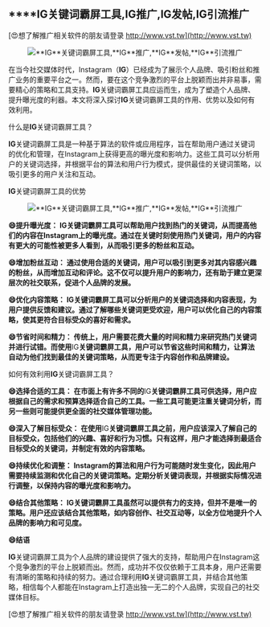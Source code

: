 ## ****IG**关键词霸屏工具,**IG**推广,**IG**发帖,**IG**引流推广**

[😍想了解推广相关软件的朋友请登录 http://www.vst.tw](http://www.vst.tw)

 <center><img src="https://vst.tw/MP4/tuiguang/png/6.png" alt="**IG**关键词霸屏工具,**IG**推广,**IG**发帖,**IG**引流推广"></center>

在当今社交媒体时代，Instagram（**IG**）已经成为了展示个人品牌、吸引粉丝和推广业务的重要平台之一。然而，要在这个竞争激烈的平台上脱颖而出并非易事，需要精心的策略和工具支持。**IG**关键词霸屏工具应运而生，成为了塑造个人品牌、提升曝光度的利器。本文将深入探讨**IG**关键词霸屏工具的作用、优势以及如何有效利用。

什么是**IG**关键词霸屏工具？

**IG**关键词霸屏工具是一种基于算法的软件或应用程序，旨在帮助用户通过关键词的优化和管理，在Instagram上获得更高的曝光度和影响力。这些工具可以分析用户的关键词选择，并根据平台的算法和用户行为模式，提供最佳的关键词策略，以吸引更多的用户关注和互动。

**IG**关键词霸屏工具的优势

 <center><img src="https://vst.tw/MP4/tuiguang/png/0.png" alt="**IG**关键词霸屏工具,**IG**推广,**IG**发帖,**IG**引流推广"></center>

**😄提升曝光度： **IG**关键词霸屏工具可以帮助用户找到热门的关键词，从而提高他们的内容在Instagram上的曝光度。通过在关键时刻使用热门关键词，用户的内容有更大的可能性被更多人看到，从而吸引更多的粉丝和互动。**

**😄增加粉丝互动： 通过使用合适的关键词，用户可以吸引到更多对其内容感兴趣的粉丝，从而增加互动和评论。这不仅可以提升用户的影响力，还有助于建立更深层次的社交联系，促进个人品牌的发展。**

**😄优化内容策略： **IG**关键词霸屏工具可以分析用户的关键词选择和内容表现，为用户提供反馈和建议。通过了解哪些关键词更受欢迎，用户可以优化自己的内容策略，使其更符合目标受众的喜好和需求。**

**😄节省时间和精力： 传统上，用户需要花费大量的时间和精力来研究热门关键词并进行试错。而使用**IG**关键词霸屏工具，用户可以节省这些时间和精力，让算法自动为他们找到最佳的关键词策略，从而更专注于内容创作和品牌建设。**

如何有效利用**IG**关键词霸屏工具？

**😄选择合适的工具： 在市面上有许多不同的**IG**关键词霸屏工具可供选择，用户应根据自己的需求和预算选择适合自己的工具。一些工具可能更注重关键词分析，而另一些则可能提供更全面的社交媒体管理功能。**

**😄深入了解目标受众： 在使用**IG**关键词霸屏工具之前，用户应该深入了解自己的目标受众，包括他们的兴趣、喜好和行为习惯。只有这样，用户才能选择到最适合目标受众的关键词，并制定有效的内容策略。**

**😄持续优化和调整： Instagram的算法和用户行为可能随时发生变化，因此用户需要持续监测和优化自己的关键词策略。定期分析关键词表现，并根据实际情况进行调整，以保持内容的曝光度和影响力。**

**😄结合其他策略： **IG**关键词霸屏工具虽然可以提供有力的支持，但并不是唯一的策略。用户还应该结合其他策略，如内容创作、社交互动等，以全方位地提升个人品牌的影响力和可见度。**

**😄结语**

**IG**关键词霸屏工具为个人品牌的建设提供了强大的支持，帮助用户在Instagram这个竞争激烈的平台上脱颖而出。然而，成功并不仅仅依赖于工具本身，用户还需要有清晰的策略和持续的努力。通过合理利用**IG**关键词霸屏工具，并结合其他策略，相信每个人都能在Instagram上打造出独一无二的个人品牌，实现自己的社交媒体目标。

[😍想了解推广相关软件的朋友请登录 http://www.vst.tw](http://www.vst.tw)



